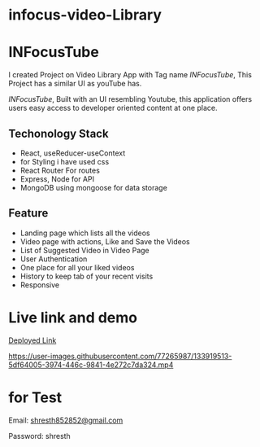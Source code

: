 # infocus-video-Library

# INFocusTube 

I created Project on Video Library App with Tag name   _INFocusTube_, This Project has a similar  UI as youTube has.

_INFocusTube_, Built with an UI resembling Youtube, this application offers users easy access to developer oriented content at one place.

## Techonology Stack
- React, useReducer-useContext
- for Styling i have used css
- React Router For routes
- Express, Node for API
- MongoDB using mongoose for data storage

## Feature
- Landing page which lists all the videos
- Video page with actions, Like and Save the Videos
- List of Suggested Video in Video Page
- User Authentication
- One place for all your liked videos
- History to keep tab of your recent visits
- Responsive

# Live link and demo
[Deployed Link](https://infocus-tube.herokuapp.com/ "APP")

https://user-images.githubusercontent.com/77265987/133919513-5df64005-3974-446c-9841-4e272c7da324.mp4

# for Test 
Email: shresth852852@gmail.com

Password: shresth

  


